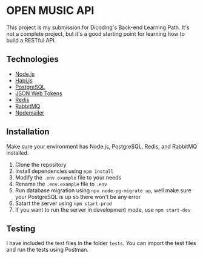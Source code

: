# OPEN MUSIC API

This project is my submission for Dicoding's Back-end Learning Path. It's not a complete project, but it's a good starting point for learning how to build a RESTful API.

## Technologies

* [Node.js](https://nodejs.org/)
* [Hapi.js](https://hapijs.com/)
* [PostgreSQL](https://www.postgresql.org/)
* [JSON Web Tokens](https://jwt.io/)
* [Redis](https://redis.io/)
* [RabbitMQ](https://www.rabbitmq.com/)
* [Nodemailer](https://nodemailer.com/)

## Installation

Make sure your environment has Node.js, PostgreSQL, Redis, and RabbitMQ installed.

1. Clone the repository
2. Install dependencies using `npm install`
3. Modify the `.env.example` file to your needs
4. Rename the `.env.example` file to `.env`
5. Run database migration using `npx node-pg-migrate up`, well make sure your PostgreSQL is up so there won't be any error
6. Satart the server using `npm start-prod`
7. If you want to run the server in development mode, use `npm start-dev`

## Testing

I have included the test files in the folder `tests`. You can import the test files and run the tests using Postman. 